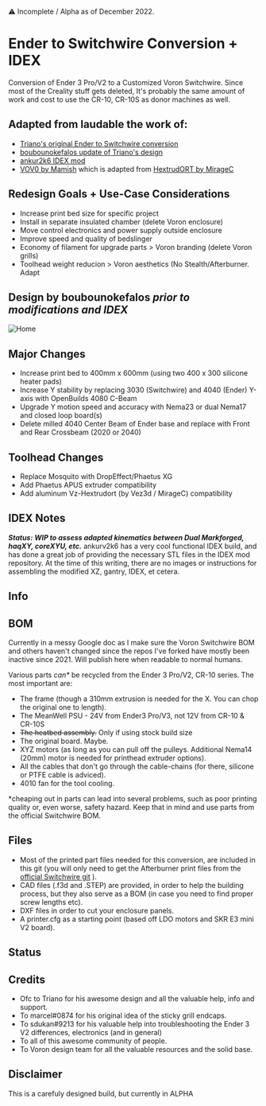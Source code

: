 ⚠ Incomplete / Alpha as of December 2022.

# Ender to Switchwire Conversion + IDEX

Conversion of Ender 3 Pro/V2 to a Customized Voron Switchwire. Since most of the Creality stuff gets deleted, It's probably the same amount of work and cost to use the CR-10, CR-10S as donor machines as well.

## Adapted from laudable the work of:
* [Triano's original Ender to Switchwire conversion](https://github.com/walttriano/VoronUsers/tree/master/printer_mods/Triano/Ender_3Pro_Switchwire)
* [boubounokefalos update of Triano's design](https://github.com/boubounokefalos/Ender_SW)
* [ankur2k6 IDEX mod](https://github.com/ankurv2k6/voron_idex_switchwire)
* [VOV0 by Mamish](https://github.com/Mamsih/VOV0-toolhead-voron-Zero) which is adapted from [HextrudORT by MirageC](https://miragec79.github.io/HextrudORT/)

## Redesign Goals + Use-Case Considerations
* Increase print bed size for specific project
* Install in separate insulated chamber (delete Voron enclosure)
* Move control electronics and power supply outside enclosure
* Improve speed and quality of bedslinger
* Economy of filament for upgrade parts > Voron branding (delete Voron grills)
* Toolhead weight reducion > Voron aesthetics (No Stealth/Afterburner. Adapt 

## Design by boubounokefalos ***prior to modifications and IDEX***
![Home](Images/non_enclosed.png)

## Major Changes
* Increase print bed to 400mm x 600mm (using two 400 x 300 silicone heater pads)
* Increase Y stability by replacing 3030 (Switchwire) and 4040 (Ender) Y-axis with OpenBuilds 4080 C-Beam
* Upgrade Y motion speed and accuracy with Nema23 or dual Nema17 and closed loop board(s)
* Delete milled 4040 Center Beam of Ender base and replace with Front and Rear Crossbeam (2020 or 2040)

## Toolhead Changes
* Replace Mosquito with DropEffect/Phaetus XG
* Add Phaetus APUS extruder compatibility
* Add aluminum Vz-Hextrudort (by Vez3d / MirageC) compatibility

## IDEX Notes
***Status: WIP to assess adapted kinematics between Dual Markforged, haqXY, coreXYU, etc.***
ankurv2k6 has a very cool functional IDEX build, and has done a great job of providing the necessary STL files in the IDEX mod repository. At the time of this writing, there are no images or instructions for assembling the modified XZ, gantry, IDEX, et cetera.

## Info

## BOM
Currently in a messy Google doc as I make sure the Voron Switchwire BOM and others haven't changed since the repos I've forked have mostly been inactive since 2021. Will publish here when readable to normal humans.

Various parts _can*_ be recycled from the Ender 3 Pro/V2, CR-10 series. The most important are:
- The frame (though a 310mm extrusion is needed for the X. You can chop the original one to length).
- The MeanWell PSU - 24V from Ender3 Pro/V3, not 12V from CR-10 & CR-10S
- ~~The heatbed assembly.~~ Only if using stock build size
- The original board. Maybe.
- XYZ motors (as long as you can pull off the pulleys. Additional Nema14 (20mm) motor is needed for printhead extruder options).
- All the cables that don't go through the cable-chains (for there, silicone or PTFE cable is adviced).
- 4010 fan for the tool cooling.

*cheaping out in parts can lead into several problems, such as poor printing quality or, even worse, safety hazard. Keep that in mind and use parts from the official Switchwire BOM.

## Files

- Most of the printed part files needed for this conversion, are included in this git (you will only need to get the Afterburner print files from the [official Switchwire git](https://github.com/VoronDesign/Voron-Switchwire/tree/master/STL/Gantry/XZ_Axis/X_Carriage) ).
- CAD files (.f3d and .STEP) are provided, in order to help the building process, but they also serve as a BOM (in case you need to find proper screw lengths etc).
- DXF files in order to cut your enclosure panels.
- A printer.cfg as a starting point (based off LDO motors and SKR E3 mini V2 board).

## Status


## Credits

- Ofc to Triano for his awesome design and all the valuable help, info and support.
- To marcel#0874 for his original idea of the sticky grill endcaps.
- To sdukan#9213 for his valuable help into troubleshooting the Ender 3 V2 differences, electronics (and in general)
- To all of this awesome community of people.
- To Voron design team for all the valuable resources and the solid base.

## Disclaimer

This is a carefuly designed build, but currently in ALPHA
